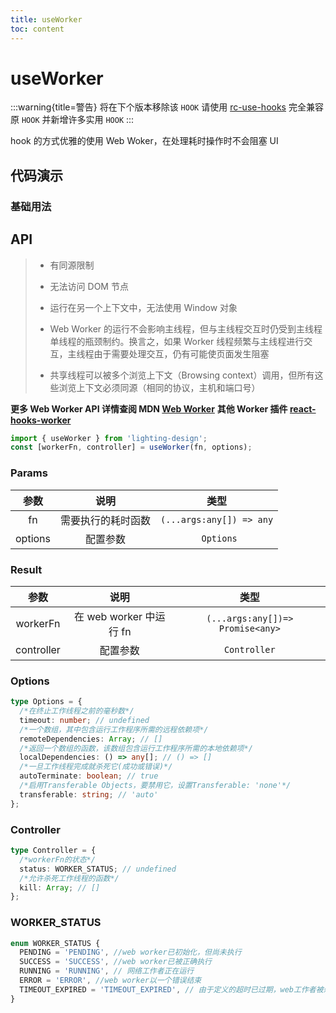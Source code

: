 ```yaml
---
title: useWorker
toc: content
---
```


# useWorker

:::warning{title=警告}
将在下个版本移除该 `HOOK` 请使用 [rc-use-hooks](https://llq0802.github.io/rc-use-hook) 完全兼容原 `HOOK` 并新增许多实用 `HOOK`
:::

hook 的方式优雅的使用 Web Woker，在处理耗时操作时不会阻塞 UI

## 代码演示

### 基础用法

<code src="./demos/Demo1.tsx" ></code>

## API

> - 有同源限制
>
> - 无法访问 DOM 节点
>
> - 运行在另一个上下文中，无法使用 Window 对象
>
> - Web Worker 的运行不会影响主线程，但与主线程交互时仍受到主线程单线程的瓶颈制约。换言之，如果 Worker 线程频繁与主线程进行交互，主线程由于需要处理交互，仍有可能使页面发生阻塞
>
> - 共享线程可以被多个浏览上下文（Browsing context）调用，但所有这些浏览上下文必须同源（相同的协议，主机和端口号）

**更多 Web Worker API 详情查阅 MDN [Web Worker](https://developer.mozilla.org/zh-CN/docs/Web/API/Worker)**
**其他 Worker 插件 [react-hooks-worker](https://github.com/dai-shi/react-hooks-worker)**

```ts
import { useWorker } from 'lighting-design';
const [workerFn, controller] = useWorker(fn, options);
```

### Params

|  参数   |        说明        |           类型           |
| :-----: | :----------------: | :----------------------: |
|   fn    | 需要执行的耗时函数 | `(...args:any[]) => any` |
| options |      配置参数      |        ` Options`        |

### Result

|    参数    |          说明           |               类型               |
| :--------: | :---------------------: | :------------------------------: |
|  workerFn  | 在 web worker 中运行 fn | `(...args:any[])=> Promise<any>` |
| controller |        配置参数         |           `Controller`           |

### Options

```ts
type Options = {
  /*在终止工作线程之前的毫秒数*/
  timeout: number; // undefined
  /*一个数组，其中包含运行工作程序所需的远程依赖项*/
  remoteDependencies: Array; // []
  /*返回一个数组的函数，该数组包含运行工作程序所需的本地依赖项*/
  localDependencies: () => any[]; // () => []
  /*一旦工作线程完成就杀死它(成功或错误)*/
  autoTerminate: boolean; // true
  /*启用Transferable Objects，要禁用它，设置Transferable: 'none'*/
  transferable: string; // 'auto'
};
```

### Controller

```ts
type Controller = {
  /*workerFn的状态*/
  status: WORKER_STATUS; // undefined
  /*允许杀死工作线程的函数*/
  kill: Array; // []
};
```

### WORKER_STATUS

```ts
enum WORKER_STATUS {
  PENDING = 'PENDING', //web worker已初始化，但尚未执行
  SUCCESS = 'SUCCESS', //web worker已被正确执行
  RUNNING = 'RUNNING', // 网络工作者正在运行
  ERROR = 'ERROR', //web worker以一个错误结束
  TIMEOUT_EXPIRED = 'TIMEOUT_EXPIRED', // 由于定义的超时已过期，web工作者被杀死。
}
```
